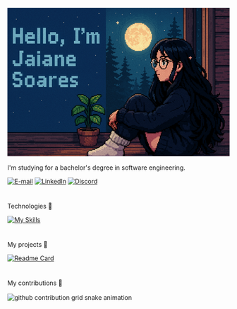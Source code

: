 



![foto anime  (1)](https://github.com/JaiDev-bot/JaiDev-bot/blob/main/foto%20pixel%20(1).png)

I'm studying for a bachelor's degree in software engineering.


[![E-mail](https://img.shields.io/badge/-Email-000?style=for-the-badge&logo=microsoft-outlook&logoColor=FF00F6&color:FFF)](mailto:jaianesoares700@gmail.com)
[![LinkedIn](https://img.shields.io/badge/-LinkedIn-000?style=for-the-badge&logo=linkedin&logoColor=FF00F6&color:FFF)](https://www.linkedin.com/in/jaiane-de-barros-soares-5897802b5/)
[![Discord](https://img.shields.io/badge/Discord-%235865F2.svg?style=for-the-badge&logo=discord&logoColor=FF00F6&color:FFF)](https://discord.com/channels/@me)
#

Technologies 🎯

[![My Skills](https://skillicons.dev/icons?i=java,spring,git)](https://skillicons.dev)

#
My projects 🎯



[![Readme Card](https://github-readme-stats.vercel.app/api/pin/?username=JaiDev-bot&repo=EmbaralhadorDePalavrasLIVRO&theme=catppuccin_mocha)](https://github.com/JaiDev-bot/EmbaralhadorDePalavrasLIVRO)

#
My contributions 🎯

<picture align="center">
  <source media="(prefers-color-scheme: dark)" srcset="https://raw.githubusercontent.com/JaiDev-bot/JaiDev-bot/output/github-contribution-grid-snake-dark.svg">
  <source media="(prefers-color-scheme: light)" srcset="https://raw.githubusercontent.com/JaiDev-bot/JaiDev-bot/output/github-contribution-grid-snake-dark.svg">
  <img align="center" alt="github contribution grid snake animation" src="https://raw.githubusercontent.com/JaiDev-bot/JaiDev-bot/output/github-contribution-grid-snake.svg">
</picture>

